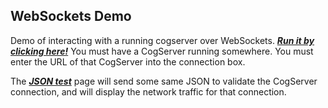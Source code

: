 
WebSockets Demo
---------------
Demo of interacting with a running cogserver over WebSockets.
[***Run it by clicking here!***](https://html-preview.github.io/?url=https://github.com/opencog/cogserver/blob/master/examples/websockets/demo.html)
You must have a CogServer running somewhere. You must enter the URL
of that CogServer into the connection box.

The [***JSON test***](https://html-preview.github.io/?url=https://github.com/opencog/cogserver/blob/master/examples/websockets/json-test.html)
page will send some same JSON to validate the CogServer connection,
and will display the network traffic for that connection.
